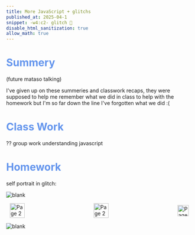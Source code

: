 ```yaml
---
title: More JavaScript + glitchs
published_at: 2025-04-1
snippet: -w4:c2- glitch 👾
disable_html_sanitization: true
allow_math: true
---
```

<h1 style="color:CornflowerBlue;">Summery</h1>
(future mataso talking)

I've given up on these summeries and classwork recaps, they were supposed to help me remember what we did in class to help with the homework but I'm so far down the line I've forgotten what we did :(

<h1 style="color:CornflowerBlue;">Class Work</h1>
??
group work understanding javascript

<h1 style="color:CornflowerBlue;">Homework</h1>
self portrait in glitch:

<canvas id="glitch_self_portrait"></canvas>

<script type="module">

   const cnv = document.getElementById (`glitch_self_portrait`)
   cnv.width = cnv.parentNode.scrollWidth
   cnv.height = cnv.width * 9 / 16
   cnv.style.backgroundColor = `deeppink`

   const ctx = cnv.getContext (`2d`)

   let img_data

   const draw = i => ctx.drawImage (i, 0, 0, cnv.width, cnv.height)

   const img = new Image ()
   img.onload = () => {
      cnv.height = cnv.width * (img.height / img.width)
      draw (img)
      img_data = cnv.toDataURL ("image/jpeg")
      add_glitch ()
   }
   img.src = `/Image/w4/me.jpg`

   const rand_int = max => Math.floor (Math.random () * max)

   const glitchify = (data, chunk_max, repeats) => {
      const chunk_size = rand_int (chunk_max / 4) * 4
      const i = rand_int (data.length - 24 - chunk_size) + 24
      const front = data.slice (0, i)
      const back = data.slice (i + chunk_size, data.length)
      const result = front + back
      return repeats == 0 ? result : glitchify (result, chunk_max, repeats - 1)
   }

   const glitch_arr = []

   const add_glitch = () => {
      const i = new Image ()
      i.onload = () => {
         glitch_arr.push (i)
         if (glitch_arr.length < 12) add_glitch ()
         else draw_frame ()
      }
      i.src = glitchify (img_data, 96, 6)
   }

   let is_glitching = false
   let glitch_i = 0

   const draw_frame = () => {
      if (is_glitching) draw (glitch_arr[glitch_i])
      else draw (img)

      const prob = is_glitching ? 0.05 : 0.02
      if (Math.random () < prob) {
         glitch_i = rand_int (glitch_arr.length)
         is_glitching = !is_glitching
      }

      requestAnimationFrame (draw_frame)
   }

</script>

![blank](/Images/w1/blankpng.png)

<style>
.container {
    display: flex;
    justify-content: space-between;
    align-items: center;
    padding: 0 10px; /* Optional: Add some padding if needed */
}

.button {
    display: flex;
    align-items: center;
    /* Add additional styling for buttons if needed */
}

.button img {
    display: block;
}
</style>


<body>
    <div class="container">
        <a href="/08-vanilla-javascript" class="button middle">
            <img id= "home_id" src="/Images/Buttons/Back.png" width="40" height="40" alt="Page 2">
        <a href="/" class="button middle">
            <img id= "home_id" src="/Images/Buttons/Home.png" width="40" height="40" alt="Page 2">
        </a>
        <a href="/10-p5-in-javacscript" class="button right">
            <img id= "next_id" src="/Images/Buttons/Forward.png" width="30" height="30" alt="Page 3">
        </a>
    </div>
</body>

![blank](/Images/w1/blankpng.png)